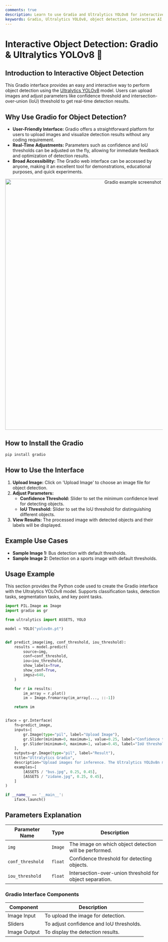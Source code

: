 ```yaml
---
comments: true
description: Learn to use Gradio and Ultralytics YOLOv8 for interactive object detection. Upload images and adjust detection parameters in real-time.
keywords: Gradio, Ultralytics YOLOv8, object detection, interactive AI, Python
---
```


# Interactive Object Detection: Gradio & Ultralytics YOLOv8 🚀

## Introduction to Interactive Object Detection

This Gradio interface provides an easy and interactive way to perform object detection using the [Ultralytics YOLOv8](https://github.com/ultralytics/ultralytics/) model. Users can upload images and adjust parameters like confidence threshold and intersection-over-union (IoU) threshold to get real-time detection results.

## Why Use Gradio for Object Detection?

* **User-Friendly Interface:** Gradio offers a straightforward platform for users to upload images and visualize detection results without any coding requirement.
* **Real-Time Adjustments:** Parameters such as confidence and IoU thresholds can be adjusted on the fly, allowing for immediate feedback and optimization of detection results.
* **Broad Accessibility:** The Gradio web interface can be accessed by anyone, making it an excellent tool for demonstrations, educational purposes, and quick experiments.

<p align="center">
   <img width="800" alt="Gradio example screenshot" src="https://github.com/RizwanMunawar/ultralytics/assets/26833433/52ee3cd2-ac59-4c27-9084-0fd05c6c33be">
</p>

## How to Install the Gradio

```bash
pip install gradio
```

## How to Use the Interface

1. **Upload Image:** Click on 'Upload Image' to choose an image file for object detection.
2. **Adjust Parameters:**
    * **Confidence Threshold:** Slider to set the minimum confidence level for detecting objects.
    * **IoU Threshold:** Slider to set the IoU threshold for distinguishing different objects.
3. **View Results:** The processed image with detected objects and their labels will be displayed.

## Example Use Cases

* **Sample Image 1:** Bus detection with default thresholds.
* **Sample Image 2:** Detection on a sports image with default thresholds.

## Usage Example

This section provides the Python code used to create the Gradio interface with the Ultralytics YOLOv8 model. Supports classification tasks, detection tasks, segmentation tasks, and key point tasks.

```python
import PIL.Image as Image
import gradio as gr

from ultralytics import ASSETS, YOLO

model = YOLO("yolov8n.pt")


def predict_image(img, conf_threshold, iou_threshold):
    results = model.predict(
        source=img,
        conf=conf_threshold,
        iou=iou_threshold,
        show_labels=True,
        show_conf=True,
        imgsz=640,
    )

    for r in results:
        im_array = r.plot()
        im = Image.fromarray(im_array[..., ::-1])

    return im


iface = gr.Interface(
    fn=predict_image,
    inputs=[
        gr.Image(type="pil", label="Upload Image"),
        gr.Slider(minimum=0, maximum=1, value=0.25, label="Confidence threshold"),
        gr.Slider(minimum=0, maximum=1, value=0.45, label="IoU threshold")
    ],
    outputs=gr.Image(type="pil", label="Result"),
    title="Ultralytics Gradio",
    description="Upload images for inference. The Ultralytics YOLOv8n model is used by default.",
    examples=[
        [ASSETS / "bus.jpg", 0.25, 0.45],
        [ASSETS / "zidane.jpg", 0.25, 0.45],
    ]
)

if __name__ == '__main__':
    iface.launch()
```

## Parameters Explanation

| Parameter Name   | Type    | Description                                              |
|------------------|---------|----------------------------------------------------------|
| `img`            | `Image` | The image on which object detection will be performed.   |
| `conf_threshold` | `float` | Confidence threshold for detecting objects.              |
| `iou_threshold`  | `float` | Intersection-over-union threshold for object separation. |

### Gradio Interface Components

| Component    | Description                              |
|--------------|------------------------------------------|
| Image Input  | To upload the image for detection.       |
| Sliders      | To adjust confidence and IoU thresholds. |
| Image Output | To display the detection results.        |
